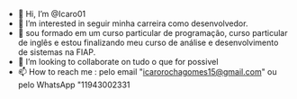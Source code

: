 - 👋 Hi, I’m @Icaro01
- 👀 I’m interested in  seguir minha carreira como desenvolvedor.
- 🌱 sou formado em um curso particular de programação, curso particular de inglês e estou finalizando meu curso de análise e desenvolvimento de sistemas na FIAP.
- 💞️ I’m looking to collaborate on  tudo o que for possivel
- 📫 How to reach me : pelo email "icarorochagomes15@gmail.com" ou pelo WhatsApp "11943002331

<!---
Icaro01/Icaro01 is a ✨ special ✨ repository because its `README.md` (this file) appears on your GitHub profile.
You can click the Preview link to take a look at your changes.
--->
